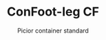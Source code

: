 ---
title: "ConFoot-leg CF"
subtitle: "Picior container standard"
mainImage: "/images/products/confoot-leg-cf-main.jpg"
gallery:
  - "/images/products/confoot-leg-cf-1.jpg"
  - "/images/products/confoot-leg-cf-2.jpg"
  - "/images/products/confoot-leg-cf-3.jpg"
shortDescription: "ConFoot-leg CF este modelul nostru standard de picior pentru containere, care reduce timpul necesar pentru mutarea și descărcarea containerelor, permițând ca acestea să rămână așteptând descărcarea, astfel încât șoferii să nu fie nevoiți să aștepte."
technicalDescription: "Modelul CF permite ca containerele să fie utilizate ca spațiu suplimentar de depozitare, rămânând totodată pregătite pentru a fi mutate în orice moment – pur și simplu conduceți remorca sub container, iar călătoria continuă."
videoID: "C2KwnEb-npU"
faq:
  - question: "Ce este ConFoot-leg CF?"
    answer: |
      ConFoot-leg CF este modelul nostru standard de picior pentru containere, care reduce timpul necesar pentru mutarea și descărcarea containerelor, permițând ca acestea să rămână așteptând descărcarea, astfel încât șoferii să nu fie nevoiți să aștepte.
  - question: "Cum funcționează ConFoot-leg CF?"
    answer: |
      ConFoot-leg CF se atașează în siguranță la colțarele containerului, oferind suport stabil în timp ce containerul este poziționat pentru încărcare, descărcare sau depozitare. Picioarele au o gamă de ajustare de la 1.043 mm la 1.448 mm, permițând poziționarea versatilă în diferite medii operaționale.
specifications:
  - name: "Greutate"
    value: "24 kg per picior"
  - name: "Capacitate de încărcare"
    value: "34 tone"
  - name: "Interval de reglare"
    value: "1.043 mm până la 1.448 mm"
  - name: "Material"
    value: "Oțel de înaltă calitate"
price: "3.500 EUR"
priceVAT: "4.235 EUR"
pricingNotes: "Reduceri pentru volume disponibile. Contactați-ne pentru detalii."
buyLink: "/contact"
howToUse: |
  1. Poziționați piciorul CF pe elementul de colț al containerului
  2. Activați mecanismul de blocare
  3. Reglați înălțimea, dacă este necesar, în intervalul de la 1.043 mm la 1.448 mm
  4. Repetați pentru toate colțurile necesare
  5. Coborâți remorca și plecați, lăsând containerul pe picioare
benefits:
  - title: "Economisirea timpului"
    description: "Reduce timpul necesar pentru mutarea și descărcarea containerelor, deoarece acestea pot fi lăsate așteptând descărcarea."
  - title: "Eficiența șoferilor"
    description: "Șoferii nu trebuie să aștepte în timpul descărcării, putându-și dedica timpul altor sarcini."
  - title: "Depozitare suplimentară"
    description: "Containerele pot fi folosite ca spațiu suplimentar de depozitare atunci când nu sunt în tranzit."
  - title: "Mobilitate imediată"
    description: "Containerele sunt întotdeauna pregătite pentru a fi mutate – pur și simplu conduceți remorca sub container pentru a continua călătoria."
  - title: "Aplicații versatile"
    description: "Potrivit pentru utilizare generală, depozitare, containere cisternă și diverse industrii."
  - title: "Optimizarea costurilor"
    description: "Optimizează costurile și utilizarea timpului prin eficientizarea operațiunilor de transport și depozitare."
articleContent: |
  ## Ce este ConFoot-leg CF?

  ConFoot-leg CF este modelul standard de picior pentru containere, conceput pentru a simplifica operațiunile de transport, depozitare și logistică. Această soluție versatilă reduce timpul necesar pentru mutarea și descărcarea containerelor, permițând ca acestea să rămână așteptând descărcarea, astfel încât șoferii să nu fie nevoiți să aștepte. Modelul CF transformă containerele maritime în unități flexibile de depozitare, care rămân pregătite pentru transport oricând este necesar.

  ## Beneficii cheie pentru transport și logistică

  ConFoot-leg CF oferă avantaje operaționale semnificative pentru companiile implicate în transportul și logistica containerelor. Permițând ca containerele să rămână pe picioare în timp ce așteaptă descărcarea, se poate optimiza timpul șoferilor și utilizarea flotei. Șoferii pot lăsa containerele la destinație și pot continua imediat cu următoarea misiune, eliminând perioadele de așteptare costisitoare în timpul operațiunilor de încărcare și descărcare.

  În plus, containerele echipate cu picioare CF pot servi drept spațiu suplimentar valoros de depozitare atunci când nu sunt în tranzit. Ele rămân pregătite pentru a fi mutate oricând – pur și simplu conduceți o remorcă sub container, iar călătoria continuă. Această versatilitate face ca modelul CF să fie o soluție ideală pentru companiile care doresc să își îmbunătățească eficiența logistică și capacitatea de depozitare.

  ## Cum funcționează

  ConFoot-leg CF se atașează în siguranță de elementele de colț ale containerului, oferind un suport stabil în timp ce containerul este poziționat pentru încărcare, descărcare sau depozitare. Picioarele dispun de un interval de reglare de 1.043 mm până la 1.448 mm, permițând o poziționare versatilă în diverse medii operaționale. Fiecare picior cântărește 24 kg, făcându-le ușor de manevrat de către operatori, în timp ce sistemul asigură o capacitate de încărcare substanțială de 34 de tone.

  Procesul de instalare este simplu:
  1. Poziționați picioarele CF la elementele de colț ale containerului
  2. Activați mecanismul de blocare pentru a fixa picioarele
  3. Reglați înălțimea conform cerințelor dumneavoastră
  4. Coborâți remorca și plecați, lăsând containerul susținut în siguranță de picioare

  Când este timpul să mutați containerul, pur și simplu conduceți remorca înapoi sub container, fixați containerul de remorcă, îndepărtați picioarele și continuați călătoria.

  ## Aplicații ale ConFoot-leg CF

  ### Companii de transport
  Companiile de transport beneficiază semnificativ de capacitatea CF de a optimiza utilizarea flotei. Șoferii pot lăsa containerele la locațiile clienților și pot continua imediat cu următoarea misiune, fără a fi nevoiți să aștepte operațiunile de încărcare/descărcare. Această eficiență poate crește considerabil capacitatea productivă a flotelor de remorci și poate reduce costurile operaționale.

  ### Depozitare și distribuție
  Pentru operațiunile de depozitare și distribuție, CF oferă o flexibilitate valoroasă în gestionarea fluxurilor de containere. Containerele pot fi poziționate în zone de depozitare temporare pe picioare, creând o capacitate tampon suplimentară în perioadele de vârf. Această abordare reduce aglomerația în zonele de încărcare și permite o programare mai eficientă a operațiunilor de încărcare și descărcare.

  ### Unități de producție
  Unitățile de producție pot utiliza containerele echipate cu CF ca spațiu suplimentar flexibil de depozitare pentru materii prime sau produse finite. Poziționând containerele aproape de zonele de producție, materialele pot fi accesate cu ușurință atunci când este necesar, reducând costurile de manipulare și îmbunătățind eficiența producției.

  ### Operațiuni de retail
  Afacerile din retail pot utiliza picioarele CF pentru soluții de depozitare sezonieră, cu containere poziționate în locații strategice pentru a sprijini gestionarea inventarului în perioadele de vârf. Această abordare oferă o capacitate suplimentară rentabilă, fără a necesita extinderea permanentă a facilităților.

  ## Specificații tehnice

  - **Capacitate de încărcare**: 34 tone
  - **Greutate**: 24 kg per picior
  - **Interval de reglare**: 1.043 mm până la 1.448 mm
  - **Material**: Oțel de înaltă calitate cu finisaj durabil
  - **Compatibilitate**: Elemente de colț standard pentru containere maritime

  ConFoot-leg CF reprezintă o soluție practică pentru eficientizarea operațiunilor de transport și depozitare, oferind companiilor o modalitate de a optimiza costurile și utilizarea timpului. Permițând ca containerele să fie lăsate așteptând descărcarea și utilizate ca spațiu suplimentar de depozitare, modelul CF ajută la obținerea unei eficiențe și flexibilități sporite în manipularea containerelor.
---